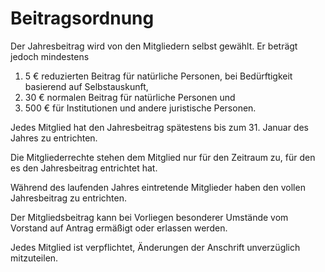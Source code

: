 # Beitragsordnung

Der Jahresbeitrag wird von den Mitgliedern selbst gewählt. Er beträgt jedoch mindestens
1.  5 € reduzierten Beitrag für natürliche Personen, bei Bedürftigkeit basierend auf Selbstauskunft,
2.  30 € normalen Beitrag für natürliche Personen  und
3.  500 € für Institutionen und andere juristische Personen.

Jedes Mitglied hat den Jahresbeitrag spätestens bis zum 31. Januar des Jahres
zu entrichten.

Die Mitgliederrechte stehen dem Mitglied nur für den Zeitraum zu,
für den es den Jahresbeitrag entrichtet hat.

Während des laufenden Jahres eintretende Mitglieder haben
den vollen Jahresbeitrag zu entrichten.

Der Mitgliedsbeitrag kann bei Vorliegen besonderer Umstände
vom Vorstand auf Antrag ermäßigt oder erlassen werden.

Jedes Mitglied ist verpflichtet, Änderungen der
Anschrift unverzüglich mitzuteilen.
